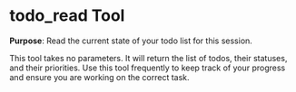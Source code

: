 # todo_read Tool

**Purpose**: Read the current state of your todo list for this session.

This tool takes no parameters. It will return the list of todos, their statuses, and their priorities. Use this tool frequently to keep track of your progress and ensure you are working on the correct task.
